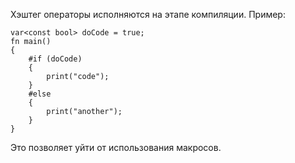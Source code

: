 Хэштег операторы исполняются на этапе компиляции. Пример:

```
var<const bool> doCode = true;
fn main()
{
    #if (doCode)
    {
        print("code");
    }
    #else
    {
	    print("another");
    }
}
```
Это позволяет уйти от использования макросов.